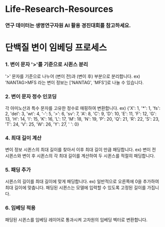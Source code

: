 # Life-Research-Resources

### 연구 데이터는 생명연구자원 AI 활용 경진대회를 참고하세요.

# 단백질 변이 임베딩 프로세스

### 1. 변이 문자 '>'를 기준으로 시퀸스 분리

   '>' 문자를 기준으로 나누어 (변이 전)과 (변이 후) 부분으로 분리합니다.
   ex) 'NANTAG>MFS 라는 변이 정보는 ['NANTAG', 'MFS']로 나눌 수 있습니다.

### 2. 변이 문자 정수 인코딩

   각 아미노산과 특수 문자를 고유한 정수로 매핑하여 변환합니다.
   ex) {'X': 1,
 '*': 1,
 'fs': 2,
 'del': 3,
 'wt': 4,
 '-': 5,
 '>': 6,
 'sv': 7,
 'A': 8,
 'C': 9,
 'D': 10,
 'E': 11,
 'F': 12,
 'G': 13,
 'H': 14,
 'I': 15,
 'K': 16,
 'L': 17,
 'M': 18,
 'N': 19,
 'P': 20,
 'Q': 21,
 'R': 22,
 'S': 23,
 'T': 24,
 'V': 25,
 'W': 26,
 'Y': 27,
 ' ': 0}

### 4. 최대 길이 계산

   변이 정보 시퀸스의 최대 길이를 찾아서 이후 최대 길이 만큼 패딩합니다.
   ex) 변이 전 시퀸스와 변이 후 시퀸스의 각 최대 길이를 계산하여 두 시퀸스를 적절히 패딩합니다.

### 5. 패딩 추가

   시퀸스의 길이를 최대 길이에 맞게 패딩합니다.
   ex) 일반적으로 오른쪽에 0을 추가하여 최대 길이에 맞춥니다. 패딩된 시퀸스는 모델에 입력할 수 있도록 고정된 길이를 가집니다.

### 6. 임베딩 적용

  패딩된 시퀸스를 임베딩 레이어로 통과시켜 고차원의 임베딩 벡터로 변환합니다.
